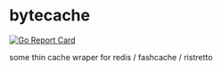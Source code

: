 # bytecache

[![Go Report Card](https://goreportcard.com/badge/github.com/tsingson/bytecache)](https://goreportcard.com/report/github.com/tsingson/bytecache)

some thin cache wraper for redis / fashcache / ristretto
